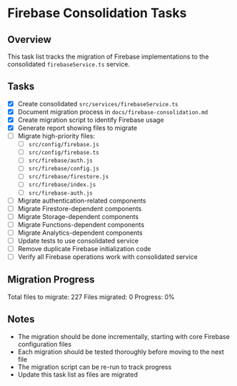 # Firebase Consolidation Tasks

## Overview

This task list tracks the migration of Firebase implementations to the consolidated `firebaseService.ts` service.

## Tasks

- [x] Create consolidated `src/services/firebaseService.ts`
- [x] Document migration process in `docs/firebase-consolidation.md`
- [x] Create migration script to identify Firebase usage
- [x] Generate report showing files to migrate
- [ ] Migrate high-priority files:
  - [ ] `src/config/firebase.js`
  - [ ] `src/config/firebase.ts`
  - [ ] `src/firebase/auth.js`
  - [ ] `src/firebase/config.js`
  - [ ] `src/firebase/firestore.js`
  - [ ] `src/firebase/index.js`
  - [ ] `src/firebase-auth.js`
- [ ] Migrate authentication-related components
- [ ] Migrate Firestore-dependent components
- [ ] Migrate Storage-dependent components
- [ ] Migrate Functions-dependent components
- [ ] Migrate Analytics-dependent components
- [ ] Update tests to use consolidated service
- [ ] Remove duplicate Firebase initialization code
- [ ] Verify all Firebase operations work with consolidated service

## Migration Progress

Total files to migrate: 227
Files migrated: 0
Progress: 0%

## Notes

- The migration should be done incrementally, starting with core Firebase configuration files
- Each migration should be tested thoroughly before moving to the next file
- The migration script can be re-run to track progress
- Update this task list as files are migrated